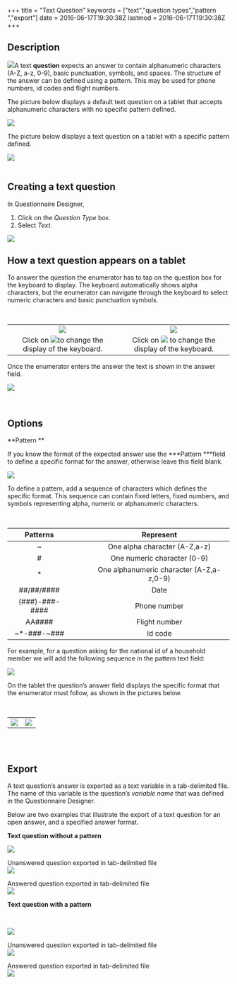 +++
title = "Text Question"
keywords = ["text","question types","pattern ","export"]
date = 2016-06-17T19:30:38Z
lastmod = 2016-06-17T19:30:38Z
+++

Description
-----------

![](/images/643148.png)A text **question** expects an answer to contain
alphanumeric characters (A-Z, a-z, 0-9), basic punctuation, symbols, and
spaces. The structure of the answer can be defined using a pattern. This
may be used for phone numbers, id codes and flight numbers.   
  
  
  
  
The picture below displays a default text question on a tablet that
accepts alphanumeric characters with no specific pattern defined.   
  
![](/images/644118.png)  
  
The picture below displays a text question on a tablet with a specific
pattern defined.   
  
![](/images/644119.png)  
 

 Creating a text question   
----------------------------

  
In Questionnaire Designer,

1.  Click on the *Question Type* box.
2.  Select *Text*.

  
![](/images/644116.png)

  How a text question appears on a tablet 
-----------------------------------------

  
To answer the question the enumerator has to tap on the question box for
the keyboard to display. The keyboard automatically shows alpha
characters, but the enumerator can navigate through the keyboard to
select numeric characters and basic punctuation symbols.  
  
  
 

<table>
<tbody>
<tr class="odd">
<td style="text-align: center;"><img src="/images/644130.png" /></td>
<td style="text-align: center;"><img src="/images/644131.png" /></td>
</tr>
<tr class="even">
<td style="text-align: center;">Click on <img src="/images/644132.png" />to change the display of the keyboard.</td>
<td style="text-align: center;">Click on <img src="/images/644133.png" /> to change the display of the keyboard.</td>
</tr>
</tbody>
</table>

  
  
Once the enumerator enters the answer the text is shown in the answer
field.  
  
  
![](/images/644135.png)  
  
 

Options 
--------

  
**Pattern **  
  
If you know the format of the expected answer use
the ***Pattern ***field to define a specific format for the
answer, otherwise leave this field blank.   
  
  
![](/images/644123.png)  
  
  
To define a pattern, add a sequence of characters which defines the
specific format. This sequence can contain fixed letters, fixed numbers,
and symbols representing alpha, numeric or alphanumeric characters.   
  
 

<table>
<thead>
<tr class="header">
<th style="text-align: center;">Patterns</th>
<th style="text-align: center;"> </th>
<th> </th>
<th style="text-align: center;">Represent</th>
</tr>
</thead>
<tbody>
<tr class="odd">
<td style="text-align: center;">~</td>
<td style="text-align: center;"> </td>
<td> </td>
<td style="text-align: center;">One alpha character (A-Z,a-z)</td>
</tr>
<tr class="even">
<td style="text-align: center;">#</td>
<td style="text-align: center;"> </td>
<td> </td>
<td style="text-align: center;">One numeric character (0-9)</td>
</tr>
<tr class="odd">
<td style="text-align: center;">*</td>
<td style="text-align: center;"> </td>
<td> </td>
<td style="text-align: center;">One alphanumeric character (A-Z,a-z,0-9)</td>
</tr>
<tr class="even">
<td style="text-align: center;">##/##/####</td>
<td style="text-align: center;"> </td>
<td> </td>
<td style="text-align: center;">Date</td>
</tr>
<tr class="odd">
<td style="text-align: center;">(###)-###-####</td>
<td style="text-align: center;"> </td>
<td> </td>
<td style="text-align: center;">Phone number</td>
</tr>
<tr class="even">
<td style="text-align: center;">AA####</td>
<td style="text-align: center;"> </td>
<td> </td>
<td style="text-align: center;">Flight number</td>
</tr>
<tr class="odd">
<td style="text-align: center;">~*-###-~###</td>
<td style="text-align: center;"> </td>
<td> </td>
<td style="text-align: center;">Id code</td>
</tr>
</tbody>
</table>

  
  
  
For example, for a question asking for the national id of a household
member we will add the following sequence in the pattern text field:   
  
  
![](/images/644124.png)  
  
  
On the tablet the question’s answer field displays the specific format
that the enumerator must follow, as shown in the pictures below.   
  
 

<table>
<tbody>
<tr class="odd">
<td><img src="/images/644125.png" /></td>
<td><img src="/images/644127.png" /></td>
</tr>
</tbody>
</table>

   
 

Export
------

  
A text question’s answer is exported as a text variable in a
tab-delimited file. The name of this variable is the question’s
*variable name* that was defined in the Questionnaire Designer.  
  
Below are two examples that illustrate the export of a text question for
an open answer, and a specified answer format.   
  
  
**Text question without a pattern**  
  
![](/images/644139.png)  
  
  
Unanswered question exported in tab-delimited file  
![](/images/644140.png)  
  
  
Answered question exported in tab-delimited file  
![](/images/644141.png)  
  
  
**Text question with a pattern**

 

![](/images/644142.png)  
  
  
Unanswered question exported in tab-delimited file  
![](/images/644143.png)  
  
  
Answered question exported in tab-delimited file  
![](/images/644144.png)
